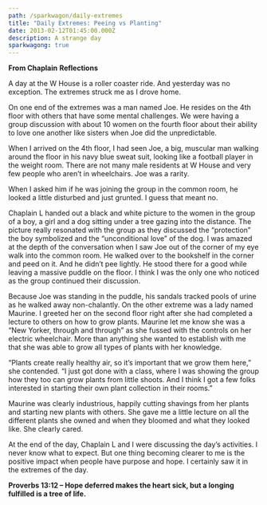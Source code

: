 ```yaml
---
path: /sparkwagon/daily-extremes
title: "Daily Extremes: Peeing vs Planting"
date: 2013-02-12T01:45:00.000Z
description: A strange day
sparkwagong: true
---
```

**From Chaplain** **Reflections** 

A day at the W House is a roller coaster ride. And yesterday was no exception. The extremes struck me as I drove home. 

On one end of the extremes was a man named Joe. He resides on the 4th floor with others that have some mental challenges. We were having a group discussion with about 10 women on the fourth floor about their ability to love one another like sisters when Joe did the unpredictable. 

When I arrived on the 4th floor, I had seen Joe, a big, muscular man walking around the floor in his navy blue sweat suit, looking like a football player in the weight room. There are not many male residents at W House and very few people who aren’t in wheelchairs. Joe was a rarity. 

When I asked him if he was joining the group in the common room, he looked a little disturbed and just grunted. I guess that meant no. 

Chaplain L handed out a black and white picture to the women in the group of a boy, a girl and a dog sitting under a tree gazing into the distance. The picture really resonated with the group as they discussed the “protection” the boy symbolized and the “unconditional love” of the dog. I was amazed at the depth of the conversation when I saw Joe out of the corner of my eye walk into the common room. He walked over to the bookshelf in the corner and peed on it. And he didn’t pee lightly. He stood there for a good while leaving a massive puddle on the floor. I think I was the only one who noticed as the group continued their discussion. 

Because Joe was standing in the puddle, his sandals tracked pools of urine as he walked away non-chalantly. On the other extreme was a lady named Maurine. I greeted her on the second floor right after she had completed a lecture to others on how to grow plants. Maurine let me know she was a “New Yorker, through and through” as she fussed with the controls on her electric wheelchair. More than anything she wanted to establish with me that she was able to grow all types of plants with her knowledge. 

“Plants create really healthy air, so it’s important that we grow them here,” she contended. “I just got done with a class, where I was showing the group how they too can grow plants from little shoots. And I think I got a few folks interested in starting their own plant collection in their rooms.” 

Maurine was clearly industrious, happily cutting shavings from her plants and starting new plants with others. She gave me a little lecture on all the different plants she owned and when they bloomed and what they looked like. She clearly cared. 

At the end of the day, Chaplain L and I were discussing the day’s activities. I never know what to expect. But one thing becoming clearer to me is the positive impact when people have purpose and hope. I certainly saw it in the extremes of the day. 

**Proverbs 13:12 – Hope deferred makes the heart sick, but a longing fulfilled is a tree of life.**